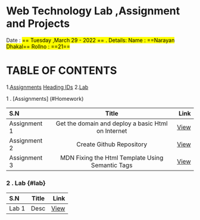 # Web Technology Lab ,Assignment and Projects
Date : <mark> == Tuesday ,March 29 - 2022 == .
Details:
Name : ==Narayan Dhakal==
Rollno : ==21==


# TABLE OF CONTENTS
1.<a href="#Homework">Assignments</a>
[Heading IDs](#2--lab-lab)
2.<a href="#Lab">Lab</a>























































 1 . [Assignments] (#Homework)

| S.N      | Title | Link    |
| :---        |    :----:   |          ---: |
| Assignment 1      | Get the domain and deploy a basic Html on Internet       |  <a href="#Homework">View</a> |
| Assignment 2      | Create Github Repository     |  <a href="#Homework">View</a> |
| Assignment 3      | MDN Fixing the Html Template Using Semantic Tags      |  <a href="#Homework">View</a> |



### 2 . Lab {#lab}
| S.N      | Title | Link    |
| :---        |    :----:   |          ---: |
| Lab 1      | Desc     |  <a href="#Homework">View</a> |
